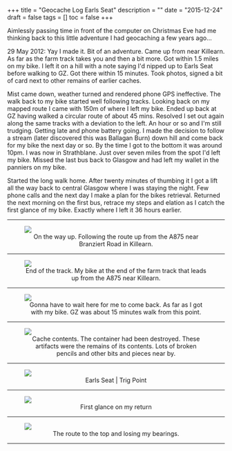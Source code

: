 +++
title = "Geocache Log  Earls Seat"
description = ""
date = "2015-12-24"
draft = false
tags = []
toc = false
+++

Aimlessly passing time in front of the computer on Christmas Eve had me thinking back to this little adventure I had geocaching a few years ago...

29 May 2012: Yay I made it. Bit of an adventure. Came up from near Killearn. As far as the farm track takes you and then a bit more. Got within 1.5 miles on my bike. I left it on a hill with a note saying I'd nipped up to Earls Seat before walking to GZ. Got there within 15 minutes. Took photos, signed a bit of card next to other remains of earlier caches.

Mist came down, weather turned and rendered phone GPS ineffective. The walk back to my bike started well following tracks. Looking back on my mapped route I came with 150m of where I left my bike. Ended up back at GZ having walked a circular route of about 45 mins. Resolved I set out again along the same tracks with a deviation to the left. An hour or so and I'm still trudging. Getting late and phone battery going. I made the decision to follow a stream (later discovered this was Ballagan Burn) down hill and come back for my bike the next day or so. By the time I got to the bottom it was around 10pm. I was now in Strathblane. Just over seven miles from the spot I'd left my bike. Missed the last bus back to Glasgow and had left my wallet in the panniers on my bike.

Started the long walk home. After twenty minutes of thumbing it I got a lift all the way back to central Glasgow where I was staying the night. Few phone calls and the next day I make a plan for the bikes retrieval. Returned the next morning on the first bus, retrace my steps and elation as I catch the first glance of my bike. Exactly where I left it 36 hours earlier.

---

<figure style="text-align: center">
  <img style="display:block;margin:auto" src="https://i.ibb.co/TxMZD2vt/7-1.jpg">
  <figcaption>On the way up. Following the route up from the A875 near Branziert Road in Killearn.</figcaption>
</figure>

---

<figure style="text-align: center">
  <img style="display:block;margin:auto" src="https://i.ibb.co/776nrMb/2-1.jpg">
  <figcaption>End of the track. My bike at the end of the farm track that leads up from the A875 near Killearn.</figcaption>
</figure>


---

<figure style="text-align: center">
  <img style="display:block;margin:auto" src="https://i.ibb.co/350C8NhP/6-1.jpg">
  <figcaption>Gonna have to wait here for me to come back. As far as I got with my bike. GZ was about 15 minutes walk from this point.</figcaption>
</figure>


---

<figure style="text-align: center">
  <img style="display:block;margin:auto" src="https://i.ibb.co/DcGkSFD/3-1.jpg">
  <figcaption>Cache contents. The container had been destroyed. These artifacts were the remains of its contents. Lots of broken pencils and other bits and pieces near by.</figcaption>
</figure>


---

<figure style="text-align: center">
  <img style="display:block;margin:auto" src="https://i.ibb.co/pvpV5C54/4-1.jpg">
  <figcaption>Earls Seat | Trig Point</figcaption>
</figure>


---

<figure style="text-align: center">
  <img style="display:block;margin:auto" src="https://i.ibb.co/whZpsxmp/5-1.jpg">
  <figcaption>First glance on my return</figcaption>
</figure>


---

<figure style="text-align: center">
  <img style="display:block;margin:auto" src="https://i.ibb.co/VY4Np5WG/20120530-Earls-Seat-geocache.jpg">
  <figcaption>The route to the top and losing my bearings. </figcaption>
</figure>


***